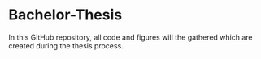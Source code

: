 # Bachelor-Thesis
In this GitHub repository, all code and figures will the gathered which are created during the thesis process.

